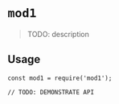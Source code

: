 # `mod1`

> TODO: description

## Usage

```
const mod1 = require('mod1');

// TODO: DEMONSTRATE API
```
